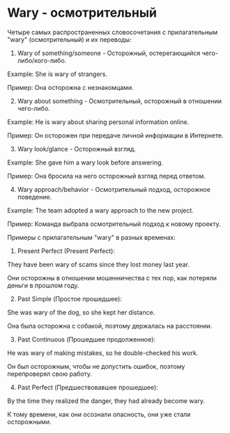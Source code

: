 # Wary - осмотрительный




Четыре самых распространенных словосочетания с прилагательным "wary" (осмотрительный) и их переводы:

1. Wary of something/someone - Осторожный, остерегающийся чего-либо/кого-либо.

Example: She is wary of strangers.

Пример: Она осторожна с незнакомцами.

2. Wary about something - Осмотрительный, осторожный в отношении чего-либо.

Example: He is wary about sharing personal information online.

Пример: Он осторожен при передаче личной информации в Интернете.

3. Wary look/glance - Осторожный взгляд.

Example: She gave him a wary look before answering.

Пример: Она бросила на него осторожный взгляд перед ответом.

4. Wary approach/behavior - Осмотрительный подход, осторожное поведение.

Example: The team adopted a wary approach to the new project.

Пример: Команда выбрала осмотрительный подход к новому проекту.

Примеры с прилагательным "wary" в разных временах:

1. Present Perfect (Present Perfect):

They have been wary of scams since they lost money last year.

Они осторожны в отношении мошенничества с тех пор, как потеряли деньги в прошлом году.

2. Past Simple (Простое прошедшее):

She was wary of the dog, so she kept her distance.

Она была осторожна с собакой, поэтому держалась на расстоянии.

3. Past Continuous (Прошедшее продолженное):

He was wary of making mistakes, so he double-checked his work.

Он был осторожным, чтобы не допустить ошибок, поэтому перепроверял свою работу.

4. Past Perfect (Предшествовавшее прошедшее):

By the time they realized the danger, they had already become wary.

К тому времени, как они осознали опасность, они уже стали осторожными.